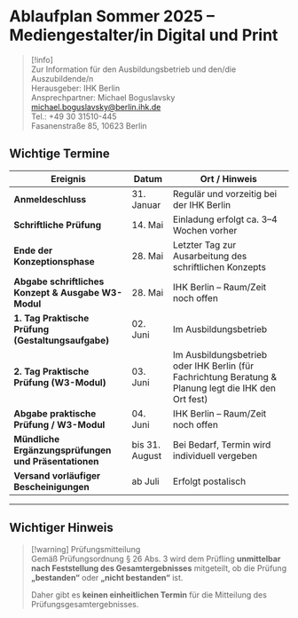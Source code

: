 # Ablaufplan Sommer 2025 – Mediengestalter/in Digital und Print

> [!info]  
> Zur Information für den Ausbildungsbetrieb und den/die Auszubildende/n  
> Herausgeber: IHK Berlin  
> Ansprechpartner: Michael Boguslavsky  
> [michael.boguslavsky@berlin.ihk.de](mailto:michael.boguslavsky@berlin.ihk.de)  
> Tel.: +49 30 31510-445  
> Fasanenstraße 85, 10623 Berlin


## Wichtige Termine

| Ereignis                                             | Datum          | Ort / Hinweis                                                                                         |
| ---------------------------------------------------- | -------------- | ----------------------------------------------------------------------------------------------------- |
| **Anmeldeschluss**                                   | 31. Januar     | Regulär und vorzeitig bei der IHK Berlin                                                              |
| **Schriftliche Prüfung**                             | 14. Mai        | Einladung erfolgt ca. 3–4 Wochen vorher                                                               |
| **Ende der Konzeptionsphase**                        | 28. Mai        | Letzter Tag zur Ausarbeitung des schriftlichen Konzepts                                               |
| **Abgabe schriftliches Konzept & Ausgabe W3-Modul**  | 28. Mai        | IHK Berlin – Raum/Zeit noch offen                                                                     |
| **1. Tag Praktische Prüfung (Gestaltungsaufgabe)**   | 02. Juni       | Im Ausbildungsbetrieb                                                                                 |
| **2. Tag Praktische Prüfung (W3-Modul)**             | 03. Juni       | Im Ausbildungsbetrieb oder IHK Berlin (für Fachrichtung Beratung & Planung legt die IHK den Ort fest) |
| **Abgabe praktische Prüfung / W3-Modul**             | 04. Juni       | IHK Berlin – Raum/Zeit noch offen                                                                     |
| **Mündliche Ergänzungsprüfungen und Präsentationen** | bis 31. August | Bei Bedarf, Termin wird individuell vergeben                                                          |
| **Versand vorläufiger Bescheinigungen**              | ab Juli        | Erfolgt postalisch                                                                                    |

---

## Wichtiger Hinweis

> [!warning] Prüfungsmitteilung  
> Gemäß Prüfungsordnung § 26 Abs. 3 wird dem Prüfling **unmittelbar nach Feststellung des Gesamtergebnisses** mitgeteilt, ob die Prüfung **„bestanden“** oder **„nicht bestanden“** ist.
> 
> Daher gibt es **keinen einheitlichen Termin** für die Mitteilung des Prüfungsgesamtergebnisses.
